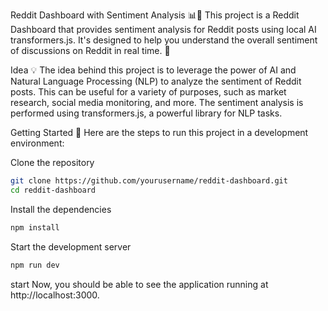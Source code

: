 Reddit Dashboard with Sentiment Analysis 📊🧠
This project is a Reddit Dashboard that provides sentiment analysis for Reddit posts using local AI transformers.js. It's designed to help you understand the overall sentiment of discussions on Reddit in real time. 🚀

Idea 💡
The idea behind this project is to leverage the power of AI and Natural Language Processing (NLP) to analyze the sentiment of Reddit posts. This can be useful for a variety of purposes, such as market research, social media monitoring, and more. The sentiment analysis is performed using transformers.js, a powerful library for NLP tasks.

Getting Started 🚀
Here are the steps to run this project in a development environment:

Clone the repository
```bash
git clone https://github.com/yourusername/reddit-dashboard.git
cd reddit-dashboard
```

Install the dependencies
```bash
npm install
```

Start the development server
```bash
npm run dev
```
start
Now, you should be able to see the application running at http://localhost:3000.
